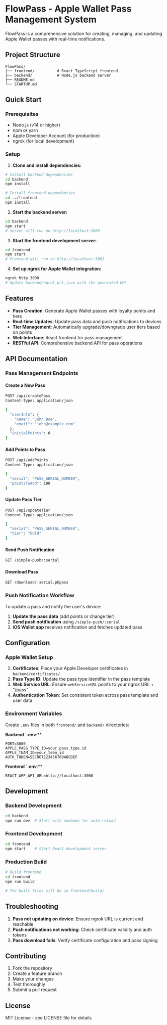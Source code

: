 # FlowPass - Apple Wallet Pass Management System

FlowPass is a comprehensive solution for creating, managing, and updating Apple Wallet passes with real-time notifications.

## Project Structure

```
FlowPass/
├── frontend/          # React TypeScript frontend
├── backend/           # Node.js backend server
├── README.md
└── STARTUP.md
```

## Quick Start

### Prerequisites
- Node.js (v14 or higher)
- npm or yarn
- Apple Developer Account (for production)
- ngrok (for local development)

### Setup

1. **Clone and install dependencies:**
```bash
# Install backend dependencies
cd backend
npm install

# Install frontend dependencies
cd ../frontend
npm install
```

2. **Start the backend server:**
```bash
cd backend
npm start
# Server will run on http://localhost:3000
```

3. **Start the frontend development server:**
```bash
cd frontend
npm start
# Frontend will run on http://localhost:3001
```

4. **Set up ngrok for Apple Wallet integration:**
```bash
ngrok http 3000
# Update backend/ngrok_url.json with the generated URL
```

## Features

- **Pass Creation**: Generate Apple Wallet passes with loyalty points and tiers
- **Real-time Updates**: Update pass data and push notifications to devices
- **Tier Management**: Automatically upgrade/downgrade user tiers based on points
- **Web Interface**: React frontend for pass management
- **RESTful API**: Comprehensive backend API for pass operations

## API Documentation

### Pass Management Endpoints

#### Create a New Pass
```bash
POST /api/createPass
Content-Type: application/json

{
  "userInfo": {
    "name": "John Doe",
    "email": "john@example.com"
  },
  "initialPoints": 0
}
```

#### Add Points to Pass
```bash
POST /api/addPoints
Content-Type: application/json

{
  "serial": "PASS_SERIAL_NUMBER",
  "pointsToAdd": 100
}
```

#### Update Pass Tier
```bash
POST /api/updateTier
Content-Type: application/json

{
  "serial": "PASS_SERIAL_NUMBER",
  "tier": "Gold"
}
```

#### Send Push Notification
```bash
GET /simple-push/:serial
```

#### Download Pass
```bash
GET /download/:serial.pkpass
```

### Push Notification Workflow

To update a pass and notify the user's device:

1. **Update the pass data** (add points or change tier)
2. **Send push notification** using `/simple-push/:serial`
3. **iOS Wallet app** receives notification and fetches updated pass

## Configuration

### Apple Wallet Setup

1. **Certificates**: Place your Apple Developer certificates in `backend/certificates/`
2. **Pass Type ID**: Update the pass type identifier in the pass template
3. **Web Service URL**: Ensure `webServiceURL` points to your ngrok URL + "/pass"
4. **Authentication Token**: Set consistent token across pass template and user data

### Environment Variables

Create `.env` files in both `frontend/` and `backend/` directories:

**Backend `.env**:**
```
PORT=3000
APPLE_PASS_TYPE_ID=your.pass.type.id
APPLE_TEAM_ID=your_team_id
AUTH_TOKEN=SECRET123456789ABCDEF
```

**Frontend `.env**:**
```
REACT_APP_API_URL=http://localhost:3000
```

## Development

### Backend Development
```bash
cd backend
npm run dev  # Start with nodemon for auto-reload
```

### Frontend Development
```bash
cd frontend
npm start    # Start React development server
```

### Production Build
```bash
# Build frontend
cd frontend
npm run build

# The built files will be in frontend/build/
```

## Troubleshooting

1. **Pass not updating on device**: Ensure ngrok URL is current and reachable
2. **Push notifications not working**: Check certificate validity and auth tokens
3. **Pass download fails**: Verify certificate configuration and pass signing

## Contributing

1. Fork the repository
2. Create a feature branch
3. Make your changes
4. Test thoroughly
5. Submit a pull request

## License

MIT License - see LICENSE file for details
